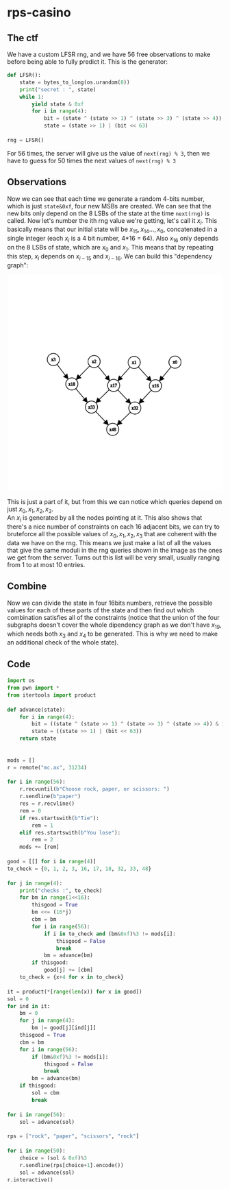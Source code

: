 # rps-casino
## The ctf
We have a custom LFSR rng, and we have 56 free observations to make before being able to fully predict it. 
This is the generator:
```python
def LFSR():
	state = bytes_to_long(os.urandom(8))
	print("secret : ", state)
	while 1:
		yield state & 0xf
		for i in range(4):
			bit = (state ^ (state >> 1) ^ (state >> 3) ^ (state >> 4)) & 1
			state = (state >> 1) | (bit << 63)

rng = LFSR()
```
For 56 times, the server will give us the value of `next(rng) % 3`, then we have to guess for 50 times the next values of `next(rng) % 3`

## Observations
Now we can see that each time we generate a random 4-bits number, which is just `state&0xf`, four new MSBs are created. 
We can see that the new bits only depend on the 8 LSBs of the state at the time `next(rng)` is called. 
Now let's number the ith rng value we're getting, let's call it $x_i$. 
This basically means that our initial state will be $x_{15}, x_{14} ..., x_0$, concatenated in a single integer (each $x_i$ is a 4 bit number, 4*16 = 64).
Also $x_{16}$ only depends on the 8 LSBs of state, which are $x_0$ and $x_1$. This means that by repeating this step, $x_i$ depends on $x_{i-15}$ and $x_{i-16}$. 
We can build this "dependency graph":

![image](https://raw.githubusercontent.com/podd0/dice-24-quals-writeup/main/graph.png)

This is just a part of it, but from this we can notice which queries depend on just $x_0, x_1, x_2, x_3$.  
An $x_i$ is generated by all the nodes pointing at it. This also shows that there's a nice number of constraints on each 16 adjacent bits, we can try to bruteforce all 
the possible values of $x_0, x_1, x_2, x_3$ that are coherent with the data we have on the rng. This means we just make a list of all the values that give the same moduli
in the rng queries shown in the image as the ones we get from the server. Turns out this list will be very small, usually ranging from 1 to at most 10 entries.
## Combine
Now we can divide the state in four 16bits numbers, retrieve the possible values for each of these parts of the state and then find out which combination satisfies all of the constraints 
(notice that the union of the four subgraphs doesn't cover the whole dipendency graph as we don't have $x_{19}$, which needs both $x_3$ and $x_4$ to be generated. This is why we need to make an additional check of the whole state).

## Code

```python
import os
from pwn import *
from itertools import product

def advance(state):
	for i in range(4):
		bit = ((state ^ (state >> 1) ^ (state >> 3) ^ (state >> 4)) & 1)
		state = ((state >> 1) | (bit << 63))
	return state


mods = []
r = remote("mc.ax", 31234)

for i in range(56):
	r.recvuntil(b"Choose rock, paper, or scissors: ")
	r.sendline(b"paper")
	res = r.recvline()
	rem = 0
	if res.startswith(b"Tie"):
		rem = 1
	elif res.startswith(b"You lose"):
		rem = 2
	mods += [rem]

good = [[] for i in range(4)]
to_check = {0, 1, 2, 3, 16, 17, 18, 32, 33, 48}

for j in range(4):
	print("checks :", to_check)
	for bm in range(1<<16):
		thisgood = True
		bm <<= (16*j)
		cbm = bm
		for i in range(56):
			if i in to_check and (bm&0xf)%3 != mods[i]:
				thisgood = False
				break
			bm = advance(bm)
		if thisgood:
			good[j] += [cbm]
	to_check = {x+4 for x in to_check}

it = product(*[range(len(x)) for x in good])
sol = 0
for ind in it:
	bm = 0
	for j in range(4):
		bm |= good[j][ind[j]]
	thisgood = True
	cbm = bm
	for i in range(56):
		if (bm&0xf)%3 != mods[i]:
			thisgood = False
			break
		bm = advance(bm)
	if thisgood:
		sol = cbm
		break

for i in range(56):
	sol = advance(sol)

rps = ["rock", "paper", "scissors", "rock"]

for i in range(50):
	choice = (sol & 0xf)%3
	r.sendline(rps[choice+1].encode())
	sol = advance(sol)
r.interactive()
```
